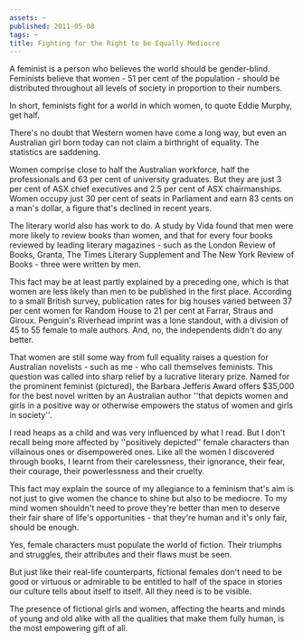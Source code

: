 ```yaml
---
assets: ~
published: 2011-05-08
tags: ~
title: Fighting for the Right to be Equally Mediocre
---
```

A feminist is a person who believes the world should be gender-blind. Feminists believe that women - 51 per cent of the population - should be distributed throughout all levels of society in proportion to their numbers.

In short, feminists fight for a world in which women, to quote Eddie Murphy, get half.

There's no doubt that Western women have come a long way, but even an Australian girl born today can not claim a birthright of equality. The statistics are saddening.

Women comprise close to half the Australian workforce, half the professionals and 63 per cent of university graduates. But they are just 3 per cent of ASX chief executives and 2.5 per cent of ASX chairmanships. Women occupy just 30 per cent of seats in Parliament and earn 83 cents on a man's dollar, a figure that's declined in recent years.

The literary world also has work to do. A study by Vida found that men were more likely to review books than women, and that for every four books reviewed by leading literary magazines - such as the London Review of Books, Granta, The Times Literary Supplement and The New York Review of Books - three were written by men.

This fact may be at least partly explained by a preceding one, which is that women are less likely than men to be published in the first place. According to a small British survey, publication rates for big houses varied between 37 per cent women for Random House to 21 per cent at Farrar, Straus and Giroux. Penguin's Riverhead imprint was a lone standout, with a division of 45 to 55 female to male authors. And, no, the independents didn't do any better.

That women are still some way from full equality raises a question for Australian novelists - such as me - who call themselves feminists. This question was called into sharp relief by a lucrative literary prize. Named for the prominent feminist (pictured), the Barbara Jefferis Award offers $35,000 for the best novel written by an Australian author ''that depicts women and girls in a positive way or otherwise empowers the status of women and girls in society''.

I read heaps as a child and was very influenced by what I read. But I don't recall being more affected by ''positively depicted'' female characters than villainous ones or disempowered ones. Like all the women I discovered through books, I learnt from their carelessness, their ignorance, their fear, their courage, their powerlessness and their cruelty.

This fact may explain the source of my allegiance to a feminism that's aim is not just to give women the chance to shine but also to be mediocre. To my mind women shouldn't need to prove they're better than men to deserve their fair share of life's opportunities - that they're human and it's only fair, should be enough.

Yes, female characters must populate the world of fiction. Their triumphs and struggles, their attributes and their flaws must be seen.

But just like their real-life counterparts, fictional females don't need to be good or virtuous or admirable to be entitled to half of the space in stories our culture tells about itself to itself. All they need is to be visible.

The presence of fictional girls and women, affecting the hearts and minds of young and old alike with all the qualities that make them fully human, is the most empowering gift of all.
